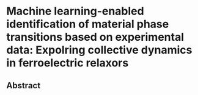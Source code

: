 # Machine learning-enabled identification of material phase transitions based on experimental data: Expolring collective dynamics in ferroelectric relaxors

## Abstract


